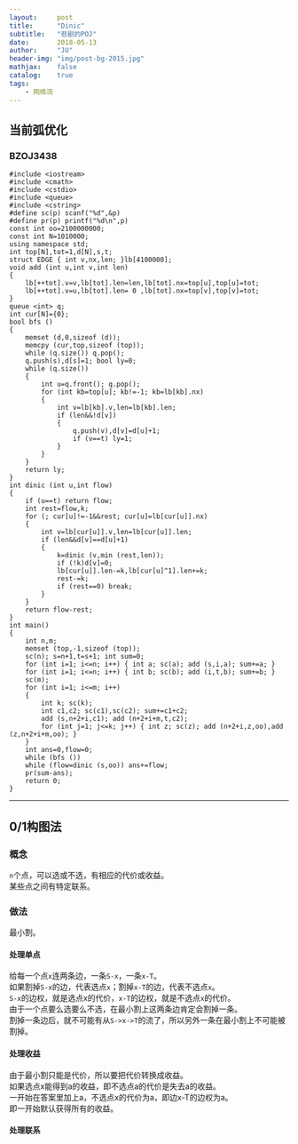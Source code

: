 ```yaml
---
layout:     post
title:      "Dinic"
subtitle:   "悲剧的POJ"
date:       2018-05-13
author:     "JU"
header-img: "img/post-bg-2015.jpg"
mathjax:    false
catalog:    true
tags:
    - 网络流
---
```


## 当前弧优化
### BZOJ3438

    #include <iostream>
    #include <cmath>
    #include <cstdio>
    #include <queue>
    #include <cstring>
    #define sc(p) scanf("%d",&p)
    #define pr(p) printf("%d\n",p)
    const int oo=2100000000;
    const int N=1010000;
    using namespace std;
    int top[N],tot=1,d[N],s,t;
    struct EDGE { int v,nx,len; }lb[4100000];
    void add (int u,int v,int len)
    {
        lb[++tot].v=v,lb[tot].len=len,lb[tot].nx=top[u],top[u]=tot;
        lb[++tot].v=u,lb[tot].len= 0 ,lb[tot].nx=top[v],top[v]=tot;
    }
    queue <int> q;
    int cur[N]={0};
    bool bfs ()
    {
        memset (d,0,sizeof (d));
        memcpy (cur,top,sizeof (top));
        while (q.size()) q.pop();
        q.push(s),d[s]=1; bool ly=0;
        while (q.size())
        {
            int u=q.front(); q.pop();
            for (int kb=top[u]; kb!=-1; kb=lb[kb].nx)
            {
                int v=lb[kb].v,len=lb[kb].len;
                if (len&&!d[v])
                {
                    q.push(v),d[v]=d[u]+1;
                    if (v==t) ly=1;
                }
            }
        }
        return ly;
    }
    int dinic (int u,int flow)
    {
        if (u==t) return flow;
        int rest=flow,k;
        for (; cur[u]!=-1&&rest; cur[u]=lb[cur[u]].nx)
        {
            int v=lb[cur[u]].v,len=lb[cur[u]].len;
            if (len&&d[v]==d[u]+1)
            {
                k=dinic (v,min (rest,len));
                if (!k)d[v]=0;
                lb[cur[u]].len-=k,lb[cur[u]^1].len+=k;
                rest-=k;
                if (rest==0) break;
            }
        }
        return flow-rest;
    }
    int main()
    {
        int n,m;
        memset (top,-1,sizeof (top));
        sc(n); s=n+1,t=s+1; int sum=0;
        for (int i=1; i<=n; i++) { int a; sc(a); add (s,i,a); sum+=a; }
        for (int i=1; i<=n; i++) { int b; sc(b); add (i,t,b); sum+=b; }
        sc(m);
        for (int i=1; i<=m; i++)
        {
            int k; sc(k);
            int c1,c2; sc(c1),sc(c2); sum+=c1+c2;
            add (s,n+2+i,c1); add (n+2+i+m,t,c2);
            for (int j=1; j<=k; j++) { int z; sc(z); add (n+2+i,z,oo),add (z,n+2+i+m,oo); }
        }
        int ans=0,flow=0;
        while (bfs ())
        while (flow=dinic (s,oo)) ans+=flow;
        pr(sum-ans);
        return 0;
    }

---

## 0/1构图法
### 概念
`n`个点，可以选或不选，有相应的代价或收益。  
某些点之间有特定联系。  
### 做法
最小割。 
#### 处理单点
给每一个点`x`连两条边，一条`S-x`，一条`x-T`。  
如果割掉`S-x`的边，代表选点`x`；割掉`x-T`的边，代表不选点`x`。  
`S-x`的边权，就是选点x的代价，`x-T`的边权，就是不选点`x`的代价。  
由于一个点要么选要么不选，在最小割上这两条边肯定会割掉一条。  
割掉一条边后，就不可能有从`S->x->T`的流了，所以另外一条在最小割上不可能被割掉。  
#### 处理收益
由于最小割只能是代价，所以要把代价转换成收益。  
如果选点x能得到a的收益，即不选点a的代价是失去a的收益。  
一开始在答案里加上a，不选点x的代价为a，即边x-T的边权为a。  
即一开始默认获得所有的收益。
#### 处理联系
